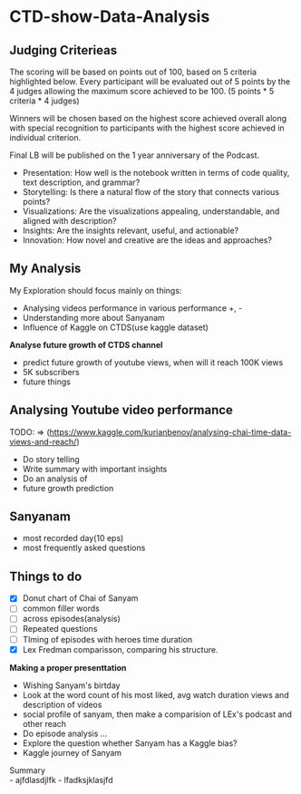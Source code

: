 # CTD-show-Data-Analysis

## Judging  Criterieas

The scoring will be based on points out of 100, based on 5 criteria highlighted below.
Every participant will be evaluated out of 5 points by the 4 judges allowing the maximum score achieved to be 100. (5 points * 5 criteria * 4 judges)

Winners will be chosen based on the highest score achieved overall along with special recognition to participants with the highest score achieved in individual criterion.

Final LB will be published on the 1 year anniversary of the Podcast.

- Presentation: How well is the notebook written in terms of code quality, text description, and grammar?
- Storytelling: Is there a natural flow of the story that connects various points?
- Visualizations: Are the visualizations appealing, understandable, and aligned with description?
- Insights: Are the insights relevant, useful, and actionable?
- Innovation: How novel and creative are the ideas and approaches?

## My Analysis 

My Exploration should focus mainly on things:

- Analysing videos performance in various performance +, -
- Understanding more about Sanyanam
- Influence of Kaggle on CTDS(use kaggle dataset)

**Analyse future growth of CTDS channel**

- predict future growth of youtube views, when will it reach 100K views
- 5K subscribers
- future things


## Analysing Youtube video performance

TODO: => 
(https://www.kaggle.com/kurianbenoy/analysing-chai-time-data-views-and-reach/)
- Do story telling
- Write summary with important insights
- Do an analysis of 
- future growth prediction


## Sanyanam

- most recorded day(10 eps)
- most frequently asked questions

## Things to do

- [X] Donut chart of Chai of Sanyam
- [ ] common filler words
- [ ] across episodes(analysis)
- [ ] Repeated questions
- [ ] TIming of episodes with heroes time duration
- [X] Lex Fredman comparisson, comparing his structure.

**Making a proper presenttation**

- Wishing Sanyam's birtday
- Look at the word count of his most liked, avg watch duration views and description of videos
- social profile of sanyam, then make a comparision of LEx's podcast and other reach
- Do episode analysis ...
- Explore the question whether Sanyam has a Kaggle bias?
- Kaggle journey of Sanyam

<div class=h3> Summary</div>
- ajfdlasdjlfk
- lfadksjklasjfd
